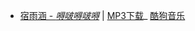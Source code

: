 


- <a href="https://www.kugou.com/song/#hash=6938DAF56FEEC9D81386EF8392900C1E&album_id=14682438" title="宿雨涵 - 嘚啵嘚啵嘚">宿雨涵 - <em>嘚啵嘚啵嘚</em></a> | <a href="https://webfs.yun.kugou.com/202006012147/3a36cae3fa43ea8ad1b2c073b6ab2660/G123/M03/12/19/G4cBAFpS3hqANeodACpx5bw5YwI439.mp3" title="MP3下载">MP3下载</a>_ <a href="https://www.kugou.com/" title="酷狗音乐">酷狗音乐</a>


